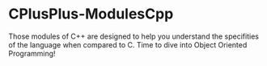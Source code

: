 # CPlusPlus-ModulesCpp
Those modules of C++ are designed to help you understand the specifities of the language when compared to C. Time to dive into Object Oriented Programming!
